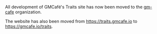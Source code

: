 All development of GMCafé's Traits site has now been moved to the [gm-cafe](https://github.com/gm-cafe/) organization.

The website has also been moved from https://traits.gmcafe.io to https://gmcafe.io/traits. 
